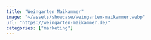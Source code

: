 ```yaml
---
title: "Weingarten Maikammer"
image: "~/assets/showcase/weingarten-maikammer.webp"
url: "https://weingarten-maikammer.de/"
categories: ["marketing"]
---
```

